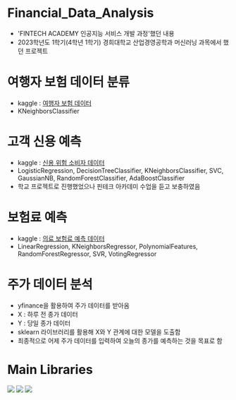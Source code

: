 # Financial_Data_Analysis
- 'FINTECH ACADEMY 인공지능 서비스 개발 과정'했던 내용
- 2023학년도 1학기(4학년 1학기) 경희대학교 산업경영공학과 머신러닝 과목에서 했던 프로젝트

# 여행자 보험 데이터 분류
- kaggle : <a href='https://www.kaggle.com/datasets/mhdzahier/travel-insurance'>여행자 보험 데이터</a>
- KNeighborsClassifier

# 고객 신용 예측
- kaggle : <a href='https://www.kaggle.com/datasets/ppb00x/credit-risk-customers'>신용 위험 소비자 데이터</a>
- LogisticRegression, DecisionTreeClassifier, KNeighborsClassifier, SVC, GaussianNB, RandomForestClassifier, AdaBoostClassifier
- 학교 프로젝트로 진행했었으나 핀테크 아카데미 수업을 듣고 보충하였음

# 보험료 예측
- kaggle : <a href='https://www.kaggle.com/datasets/harishkumardatalab/medical-insurance-price-prediction'>의료 보험료 예측 데이터</a>
- LinearRegression, KNeighborsRegressor, PolynomialFeatures, RandomForestRegressor, SVR, VotingRegressor

# 주가 데이터 분석
- yfinance을 활용하여 주가 데이터를 받아옴
- X : 하루 전 종가 데이터
- Y : 당일 종가 데이터
- sklearn 라이브러리를 활용해 X와 Y 관계에 대한 모델을 도출함
- 최종적으로 어제 주가 데이터를 입력하여 오늘의 종가를 예측하는 것을 목표로 함

# Main Libraries
<img src="https://img.shields.io/badge/numpy-013243?style=flat-square&logo=numpy&logoColor=white"/> <img src="https://img.shields.io/badge/pandas-150458?style=flat-square&logo=pandas&logoColor=white"/> <img src="https://img.shields.io/badge/scikitlearn-F7931E?style=flat-square&logo=scikitlearn&logoColor=white"/>